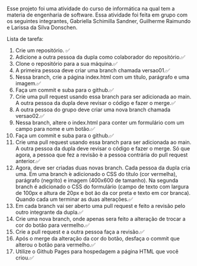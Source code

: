 Esse projeto foi uma atividade do curso de informática na qual tem a materia de engenharia de software. Essa atividade foi feita em grupo com os seguintes integrantes, Gabriella Schimilla Sandner, Guilherme Raimundo e Larissa da Silva Donschen.

Lista de tarefa:
1. Crie um repositório. ✅
2. Adicione a outra pessoa da dupla como colaborador do repositório.✅
3. Clone o repositório para a sua máquina.✅
4. A primeira pessoa deve criar uma branch chamada versao01.✅
5. Nessa branch, crie a página index.html com um título, parágrafo e uma imagem.✅
6. Faça um commit e suba para o github.✅
7. Crie uma pull request usando essa branch para ser adicionada ao main. A outra pessoa da dupla
deve revisar o código e fazer o merge.✅
8. A outra pessoa do grupo deve criar uma nova branch chamada versao02.✅
9. Nessa branch, altere o index.html para conter um formulário com um campo para nome e um
botão.✅
10. Faça um commit e suba para o github.✅
11. Crie uma pull request usando essa branch para ser adicionada ao main. A outra pessoa da dupla
deve revisar o código e fazer o merge. Só que agora, a pessoa que fez a revisão  ́e a pessoa contrária
do pull request anterior.✅
12. Agora, deve ser criadas duas novas branch. Cada pessoa da dupla cria uma. Em uma branch  ́e
adicionado o CSS do título (cor vermelha), parágrafo (negrito) e imagem (400x600 de tamanho).
Na segunda branch é adicionado o CSS do formulário (campo de texto com largura de 100px e
altura de 20px e bot ̃ao da cor preta e texto em cor branca). Quando cada um terminar as duas
alterações.✅
13. Em cada branch vai ser aberto uma pull request e feito a revisão pelo outro integrante da dupla.✅
14. Crie uma nova branch, onde apenas sera feito a alteração de trocar a cor do botão para vermelho.✅
15. Crie a pull request e a outra pessoa faça a revisão.✅
16. Após o merge da alteração da cor do botão, desfaça o commit que alterou o botão para vermelho.✅
17. Utilize o Github Pages para hospedagem a página HTML que você criou.✅
